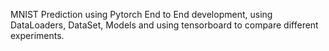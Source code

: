 MNIST Prediction using Pytorch
End to End development, using DataLoaders, DataSet, Models and using tensorboard to compare different experiments.


